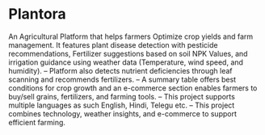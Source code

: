 # Plantora
An Agricultural Platform that helps farmers Optimize crop yields and farm management. It features plant disease detection with
pesticide recommendations, Fertilizer suggestions based on soil NPK Values, and irrigation guidance using weather data
(Temperature, wind speed, and humidity).
– Platform also detects nutrient deficiencies through leaf scanning and recommends fertilizers.
– A summary table offers best conditions for crop growth and an e-commerce section enables farmers to buy/sell
grains, fertilizers, and farming tools.
– This project supports multiple languages as such English, Hindi, Telegu etc.
– This project combines technology, weather insights, and e-commerce to support efficient farming.
